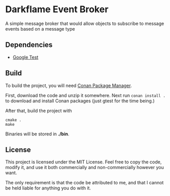 # Darkflame Event Broker
A simple message broker that would allow objects to subscribe to message events based on a message type

## Dependencies
* [Google Test](https://github.com/google/googletest)

## Build
To build the project, you will need [Conan Package Manager](https://conan.io/).

First, download the code and unzip it somewhere. Next run `conan install .` to download and install Conan packages (just gtest for the time being.)

After that, build the project with

```
cmake .
make
```

Binaries will be stored in **./bin**.

## License
This project is licensed under the MIT License. Feel free to copy the code, modify it, and use it both commercially and non-commercially however you want.

The only requirement is that the code be attributed to me, and that I cannot be held liable for anything you do with it.